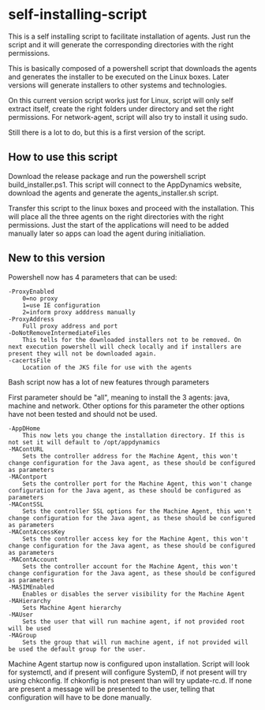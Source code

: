 # self-installing-script
This is a self installing script to facilitate installation of agents. Just run the script and it will generate the corresponding directories with the right permissions.

This is basically composed of a powershell script that downloads the agents and generates the installer to be executed on the Linux boxes. Later versions will generate installers to other systems and technologies.

On this current version script works just for Linux, script will only self extract itself, create the right folders under <appdynamics-home> directory and set the right permissions. For network-agent, script will also try to install it using sudo.

Still there is a lot to do, but this is a first version of the script.

## How to use this script

Download the release package and run the powershell script build_installer.ps1. This script will connect to the AppDynamics website, download the agents and generate the agents_installer.sh script.

Transfer this script to the linux boxes and proceed with the installation. This will place all the three agents on the right directories with the right permissions. Just the start of the applications will need to be added manually later so apps can load the agent during initialiation.

## New to this version

Powershell now has 4 parameters that can be used: 

```
-ProxyEnabled
    0=no proxy
    1=use IE configuration
    2=inform proxy adddress manually 
-ProxyAddress
    Full proxy address and port
-DoNotRemoveIntermediateFiles
    This tells for the downloaded installers not to be removed. On next execution powershell will check locally and if installers are present they will not be downloaded again.
-cacertsFile
    Location of the JKS file for use with the agents
````

Bash script now has a lot of new features through parameters

First parameter should be "all", meaning to install the 3 agents: java, machine and network. Other options for this parameter the other options have not been tested and should not be used.

```
-AppDHome
    This now lets you change the installation directory. If this is not set it will default to /opt/appdynamics
-MAContURL
    Sets the controller address for the Machine Agent, this won't change configuration for the Java agent, as these should be configured as parameters
-MAContport
    Sets the controller port for the Machine Agent, this won't change configuration for the Java agent, as these should be configured as parameters
-MAContSSL
    Sets the controller SSL options for the Machine Agent, this won't change configuration for the Java agent, as these should be configured as parameters
-MAContAccessKey
    Sets the controller access key for the Machine Agent, this won't change configuration for the Java agent, as these should be configured as parameters
-MAContAccount
    Sets the controller account for the Machine Agent, this won't change configuration for the Java agent, as these should be configured as parameters
-MASIMEnabled
    Enables or disables the server visibility for the Machine Agent
-MAHierarchy
    Sets Machine Agent hierarchy
-MAUser
    Sets the user that will run machine agent, if not provided root will be used
-MAGroup
    Sets the group that will run machine agent, if not provided will be used the default group for the user.
```

Machine Agent startup now is configured upon installation. Script will look for systemctl, and if present will configure SystemD, if not present will try using chkconfig. If chkonfig is not present than will try update-rc.d. If none are present a message will be presented to the user, telling that configuration will have to be done manually.